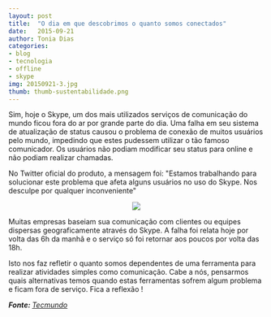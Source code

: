 ```yaml
---
layout: post
title:  "O dia em que descobrimos o quanto somos conectados"
date:   2015-09-21
author: Tonia Dias
categories: 
- blog
- tecnologia
- offline
- skype
img: 20150921-3.jpg
thumb: thumb-sustentabilidade.png
---
```


Sim, hoje o Skype, um dos mais utilizados serviços de comunicação do mundo ficou fora do ar por grande parte do dia. Uma falha em seu sistema de atualização de status causou o problema de conexão de muitos usuários pelo mundo, impedindo que estes pudessem utilizar o tão famoso comunicador. Os usuários não podiam modificar seu status para online e não podiam realizar chamadas.<!--more-->

No Twitter oficial do produto, a mensagem foi: "Estamos trabalhando para solucionar este problema que afeta alguns usuários no uso do Skype. Nos desculpe por qualquer inconveniente"

<p align="center">
  <img src="{{ site.url }}/assets/img/blog/20150921-3-1.jpg" />
</p>

Muitas empresas baseiam sua comunicação com clientes ou equipes dispersas geograficamente através do Skype. A falha foi relata hoje por volta das 6h da manhã e o serviço só foi retornar aos poucos por volta das 18h. 

Isto nos faz refletir o quanto somos dependentes de uma ferramenta para realizar atividades simples como comunicação. Cabe a nós, pensarmos quais alternativas temos quando estas ferramentas sofrem algum problema e ficam fora de serviço. Fica a reflexão !

<i><b>Fonte: </b><a href="http://www.tecmundo.com.br/skype/86723-skype-nao-funcionando-corretamente-milhoes-usuarios.htm">Tecmundo
</a></i>